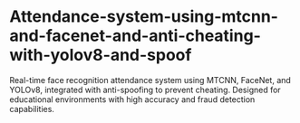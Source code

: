 # Attendance-system-using-mtcnn-and-facenet-and-anti-cheating-with-yolov8-and-spoof
Real-time face recognition attendance system using MTCNN, FaceNet, and YOLOv8, integrated with anti-spoofing to prevent cheating. Designed for educational environments with high accuracy and fraud detection capabilities.
